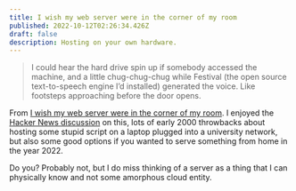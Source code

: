 ```yaml
---
title: I wish my web server were in the corner of my room
published: 2022-10-12T02:26:34.426Z
draft: false
description: Hosting on your own hardware.
---
```

> I could hear the hard drive spin up if somebody accessed the machine, and a little chug-chug-chug while Festival (the open source text-to-speech engine I’d installed) generated the voice. Like footsteps approaching before the door opens.

From [I wish my web server were in the corner of my room](https://interconnected.org/home/2022/10/10/servers). I enjoyed the [Hacker News discussion](https://news.ycombinator.com/item?id=33165836) on this, lots of early 2000 throwbacks about hosting some stupid script on a laptop plugged into a university network, but also some good options if you wanted to serve something from home in the year 2022.

Do you? Probably not, but I do miss thinking of a server as a thing that I can physically know and not some amorphous cloud entity.